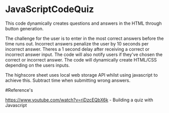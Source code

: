 # JavaScriptCodeQuiz
This code dynamically creates questions and answers in the HTML through button generation.  

The challenge for the user is to enter in the most correct answers before the time runs out.  Incorrect answers penalize the user by 10 seconds per incorrect answer.  Theres a 1 second delay after receiving a correct or incorrect answer input. The code will also notify users if they've chosen the correct or incorrect answer. The code will dynamically create HTML/CSS depending on the users inputs. 
 
 The highscore sheet uses local web storage API whilst using javascript to achieve this.  Subtract time when submitting wrong answers. 



#Reference's

https://www.youtube.com/watch?v=riDzcEQbX6k - Building a quiz with Javascript
